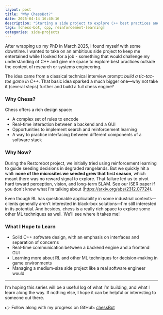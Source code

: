 ```yaml
---
layout: post
title: "Why ChessBot?"
date: 2025-04-14 16:40:16
description: "Starting a side project to explore C++ best practices and RL"
tags: [chess-bot, cpp, reinforcement-learning]
categories: side-projects
---
```


After wrapping up my PhD in March 2025, I found myself with some downtime. I wanted to take on an ambitious side project to keep me entertained while I looked for a job - something that would challenge my understanding of C++ and give me space to explore best practices outside the context of research or systems engineering.

The idea came from a classical technical interview prompt: _build a tic-tac-toe game in C++_. That basic idea sparked a much bigger one—why not take it (several steps) further and build a full chess engine?

### Why Chess?

Chess offers a rich design space:

- A complex set of rules to encode
- Real-time interaction between a backend and a GUI
- Opportunities to implement search and reinforcement learning
- A way to practice interfacing between different components of a software stack

### Why Now?

During the Restorebot project, we initially tried using reinforcement learning to guide seeding decisions in degraded rangelands. But we quickly hit a wall: **none of the microsites we seeded grew that first season**, which meant there was no reward signal to explore. That failure led us to pivot hard toward perception, vision, and long-term SLAM. See our ISER paper if you don't know what I'm talking about (https://arxiv.org/abs/2312.07724).

Even though RL has questionable applicability in some industrial contexts—clients generally aren't interested in black-box solutions—I'm still interested in its potential. And besides, chess is a really rich space to explore some other ML techniques as well. We'll see where it takes me!

### What I Hope to Learn

- Solid C++ software design, with an emphasis on interfaces and separation of concerns
- Real-time communication between a backend engine and a frontend GUI
- Learning more about RL and other ML techniques for decision-making in game environments
- Managing a medium-size side project like a real software engineer would

---

I’m hoping this series will be a useful log of what I’m building, and what I learn along the way. If nothing else, I hope it can be helpful or interesting to someone out there.

👉 Follow along with my progress on GitHub: [chessBot](https://github.com/suchkristenwow/chessBot)
